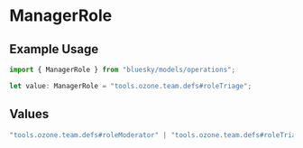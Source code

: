 # ManagerRole

## Example Usage

```typescript
import { ManagerRole } from "bluesky/models/operations";

let value: ManagerRole = "tools.ozone.team.defs#roleTriage";
```

## Values

```typescript
"tools.ozone.team.defs#roleModerator" | "tools.ozone.team.defs#roleTriage" | "tools.ozone.team.defs#roleAdmin"
```